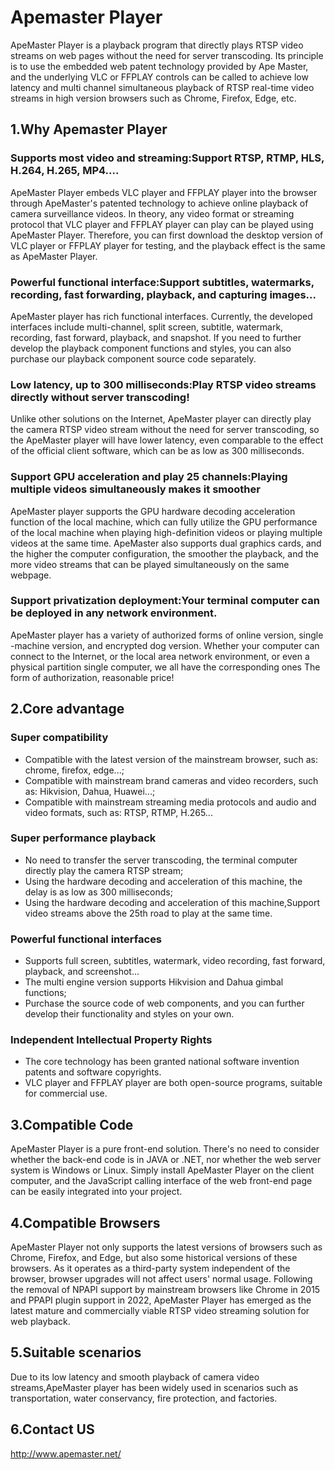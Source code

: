 # Apemaster Player

ApeMaster Player is a playback program that directly plays RTSP video streams on web pages without the need for server transcoding. Its principle is to use the embedded web patent technology provided by Ape Master, and the underlying VLC or FFPLAY controls can be called to achieve low latency and multi channel simultaneous playback of RTSP real-time video streams in high version browsers such as Chrome, Firefox, Edge, etc.

## 1.Why Apemaster Player

### Supports most video and streaming:Support RTSP, RTMP, HLS, H.264, H.265, MP4....
ApeMaster Player embeds VLC player and FFPLAY player into the browser through ApeMaster's patented technology to achieve online playback of camera surveillance videos. In theory, any video format or streaming protocol that VLC player and FFPLAY player can play can be played using ApeMaster Player. Therefore, you can first download the desktop version of VLC player or FFPLAY player for testing, and the playback effect is the same as ApeMaster Player.

### Powerful functional interface:Support subtitles, watermarks, recording, fast forwarding, playback, and capturing images...
ApeMaster player has rich functional interfaces. Currently, the developed interfaces include multi-channel, split screen, subtitle, watermark, recording, fast forward, playback, and snapshot. If you need to further develop the playback component functions and styles, you can also purchase our playback component source code separately.

### Low latency, up to 300 milliseconds:Play RTSP video streams directly without server transcoding!
Unlike other solutions on the Internet, ApeMaster player can directly play the camera RTSP video stream without the need for server transcoding, so the ApeMaster player will have lower latency, even comparable to the effect of the official client software, which can be as low as 300 milliseconds.

### Support GPU acceleration and play 25 channels:Playing multiple videos simultaneously makes it smoother
ApeMaster player supports the GPU hardware decoding acceleration function of the local machine, which can fully utilize the GPU performance of the local machine when playing high-definition videos or playing multiple videos at the same time. ApeMaster also supports dual graphics cards, and the higher the computer configuration, the smoother the playback, and the more video streams that can be played simultaneously on the same webpage.

### Support privatization deployment:Your terminal computer can be deployed in any network environment.
ApeMaster player has a variety of authorized forms of online version, single -machine version, and encrypted dog version. Whether your computer can connect to the Internet, or the local area network environment, or even a physical partition single computer, we all have the corresponding ones The form of authorization, reasonable price!

## 2.Core advantage

### Super compatibility
* Compatible with the latest version of the mainstream browser, such as: chrome, firefox, edge...;
* Compatible with mainstream brand cameras and video recorders, such as: Hikvision, Dahua, Huawei...;
* Compatible with mainstream streaming media protocols and audio and video formats, such as: RTSP, RTMP, H.265...

### Super performance playback
* No need to transfer the server transcoding, the terminal computer directly play the camera RTSP stream;
* Using the hardware decoding and acceleration of this machine, the delay is as low as 300 milliseconds;
* Using the hardware decoding and acceleration of this machine,Support video streams above the 25th road to play at the same time.

### Powerful functional interfaces
* Supports full screen, subtitles, watermark, video recording, fast forward, playback, and screenshot...
* The multi engine version supports Hikvision and Dahua gimbal functions;
* Purchase the source code of web components, and you can further develop their functionality and styles on your own.

### Independent Intellectual Property Rights
* The core technology has been granted national software invention patents and software copyrights.
* VLC player and FFPLAY player are both open-source programs, suitable for commercial use.

## 3.Compatible Code

ApeMaster Player is a pure front-end solution. There's no need to consider whether the back-end code is in JAVA or .NET, nor whether the web server system is Windows or Linux. Simply install ApeMaster Player on the client computer, and the JavaScript calling interface of the web front-end page can be easily integrated into your project.

## 4.Compatible Browsers

ApeMaster Player not only supports the latest versions of browsers such as Chrome, Firefox, and Edge, but also some historical versions of these browsers. As it operates as a third-party system independent of the browser, browser upgrades will not affect users' normal usage. Following the removal of NPAPI support by mainstream browsers like Chrome in 2015 and PPAPI plugin support in 2022, ApeMaster Player has emerged as the latest mature and commercially viable RTSP video streaming solution for web playback.

## 5.Suitable scenarios

Due to its low latency and smooth playback of camera video streams,ApeMaster player has been widely used in scenarios such as transportation, water conservancy, fire protection, and factories.

## 6.Contact US

http://www.apemaster.net/
